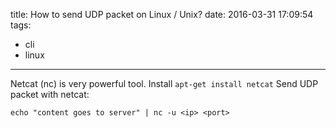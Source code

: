 title: How to send UDP packet on Linux / Unix?
date: 2016-03-31 17:09:54
tags:
  - cli
  - linux

---
Netcat (nc) is very powerful tool. Install `apt-get install netcat`
Send UDP packet with netcat:
```
echo "content goes to server" | nc -u <ip> <port>
```

